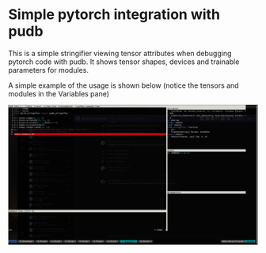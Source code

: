 # Simple pytorch integration with pudb


This is a simple stringifier viewing tensor attributes when debugging pytorch code with pudb.
It shows tensor shapes, devices and trainable parameters for modules.

A simple example of the usage is shown below (notice the tensors and modules in the Variables pane)

![Alt text](img/torch_pudb.png?raw=true "Example Usage")



